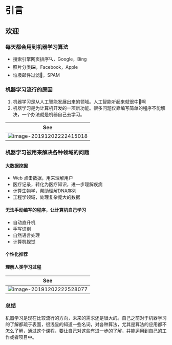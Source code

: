 # 引言

## 欢迎

### 每天都会用到机器学习算法

- 搜索引擎网页排序🔍，Google，Bing
- 照片分类🖼，Facebook，Apple
- 垃圾邮件过滤📧，SPAM

### 机器学习流行的原因

1. 机器学习是从人工智能发展出来的领域。人工智能听起来就很牛🐂啊
2. 机器学习是为计算机开发的一项新功能。很多问题仅靠编写简单的程序不能解决，一个办法就是机器自己去学习。

| See                                                          |
| ------------------------------------------------------------ |
| ![image-20191202222415018](https://tva1.sinaimg.cn/large/006tNbRwgy1g9iquxqzsqj30wq0643yq.jpg) |

### 机器学习被用来解决各种领域的问题

#### 大数据挖掘

- Web 点击数据，用来理解用户
- 医疗记录，转化为医疗知识，进一步理解疾病
- 计算生物学，帮助理解DNA序列
- 工程学领域，处理复杂庞大的数据

#### 无法手动编写的程序，让计算机自己学习

- 自动直升机
- 手写识别
- 自然语言处理
- 计算机视觉

#### 个性化推荐

#### 理解人类学习过程

| See                                                          |
| ------------------------------------------------------------ |
| ![image-20191202222528077](https://tva1.sinaimg.cn/large/006tNbRwgy1g9iqvhil30j312g0gcjtv.jpg) |

### 总结

机器学习是现在比较流行的方向，未来的需求还是很大的。自己之前对于机器学习的了解都疏于表面，很浅显的知道一些名词，对各种算法，尤其是算法的应用都不怎么了解，通过这个课程，要让自己对这些有进一步的了解，并能运用到自己的工作或者项目中。



